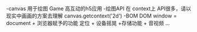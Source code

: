 -canvas 用于绘图 Game 高互动的h5应用
-绘图API 在 context上 API很多，请以现实中画画的方案去理解
    canvas.getcontext('2d')
-BOM DOM
    window = document + 浏览器赋予的功能 定位 + 设备摇晃 
    +存储功能 + 音视频 ...